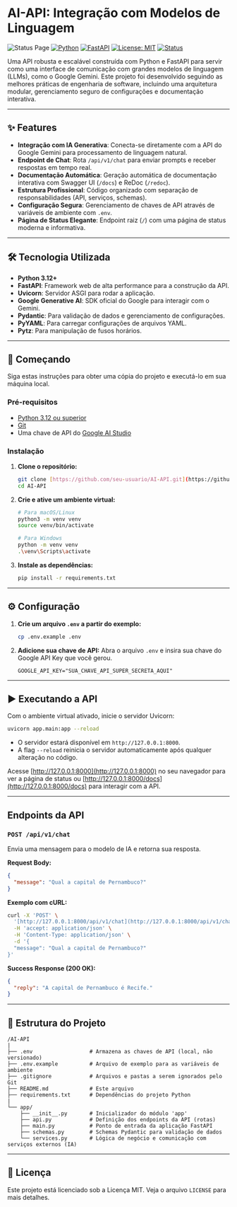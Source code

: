 # AI-API: Integração com Modelos de Linguagem

![Status Page](./docs/status_page.png) [![Python](https://img.shields.io/badge/Python-3.12-3776AB.svg?style=for-the-badge&logo=python)](https://www.python.org/)
[![FastAPI](https://img.shields.io/badge/FastAPI-0.103.2-009688.svg?style=for-the-badge&logo=fastapi)](https://fastapi.tiangolo.com/)
[![License: MIT](https://img.shields.io/badge/License-MIT-yellow.svg?style=for-the-badge)](https://opensource.org/licenses/MIT)
[![Status](https://img.shields.io/badge/status-ativo-success.svg?style=for-the-badge)]()

Uma API robusta e escalável construída com Python e FastAPI para servir como uma interface de comunicação com grandes modelos de linguagem (LLMs), como o Google Gemini. Este projeto foi desenvolvido seguindo as melhores práticas de engenharia de software, incluindo uma arquitetura modular, gerenciamento seguro de configurações e documentação interativa.

---

## ✨ Features

-   **Integração com IA Generativa**: Conecta-se diretamente com a API do Google Gemini para processamento de linguagem natural.
-   **Endpoint de Chat**: Rota `/api/v1/chat` para enviar prompts e receber respostas em tempo real.
-   **Documentação Automática**: Geração automática de documentação interativa com Swagger UI (`/docs`) e ReDoc (`/redoc`).
-   **Estrutura Profissional**: Código organizado com separação de responsabilidades (API, serviços, schemas).
-   **Configuração Segura**: Gerenciamento de chaves de API através de variáveis de ambiente com `.env`.
-   **Página de Status Elegante**: Endpoint raiz (`/`) com uma página de status moderna e informativa.

---

## 🛠️ Tecnologia Utilizada

-   **Python 3.12+**
-   **FastAPI**: Framework web de alta performance para a construção da API.
-   **Uvicorn**: Servidor ASGI para rodar a aplicação.
-   **Google Generative AI**: SDK oficial do Google para interagir com o Gemini.
-   **Pydantic**: Para validação de dados e gerenciamento de configurações.
-   **PyYAML**: Para carregar configurações de arquivos YAML.
-   **Pytz**: Para manipulação de fusos horários.

---

## 🚀 Começando

Siga estas instruções para obter uma cópia do projeto e executá-lo em sua máquina local.

### Pré-requisitos

-   [Python 3.12 ou superior](https://www.python.org/downloads/)
-   [Git](https://git-scm.com/)
-   Uma chave de API do [Google AI Studio](https://aistudio.google.com/app/apikey)

### Instalação

1.  **Clone o repositório:**
    ```bash
    git clone [https://github.com/seu-usuario/AI-API.git](https://github.com/seu-usuario/AI-API.git)
    cd AI-API
    ```

2.  **Crie e ative um ambiente virtual:**
    ```bash
    # Para macOS/Linux
    python3 -m venv venv
    source venv/bin/activate

    # Para Windows
    python -m venv venv
    .\venv\Scripts\activate
    ```

3.  **Instale as dependências:**
    ```bash
    pip install -r requirements.txt
    ```

---

## ⚙️ Configuração

1.  **Crie um arquivo `.env` a partir do exemplo:**
    ```bash
    cp .env.example .env
    ```

2.  **Adicione sua chave de API:**
    Abra o arquivo `.env` e insira sua chave do Google API Key que você gerou.
    ```env
    GOOGLE_API_KEY="SUA_CHAVE_API_SUPER_SECRETA_AQUI"
    ```

---

## ▶️ Executando a API

Com o ambiente virtual ativado, inicie o servidor Uvicorn:

```bash
uvicorn app.main:app --reload
```

-   O servidor estará disponível em `http://127.0.0.1:8000`.
-   A flag `--reload` reinicia o servidor automaticamente após qualquer alteração no código.

Acesse [http://127.0.0.1:8000](http://127.0.0.1:8000) no seu navegador para ver a página de status ou [http://127.0.0.1:8000/docs](http://127.0.0.1:8000/docs) para interagir com a API.

---

## Endpoints da API

### `POST /api/v1/chat`

Envia uma mensagem para o modelo de IA e retorna sua resposta.

**Request Body:**
```json
{
  "message": "Qual a capital de Pernambuco?"
}
```

**Exemplo com cURL:**
```bash
curl -X 'POST' \
  '[http://127.0.0.1:8000/api/v1/chat](http://127.0.0.1:8000/api/v1/chat)' \
  -H 'accept: application/json' \
  -H 'Content-Type: application/json' \
  -d '{
  "message": "Qual a capital de Pernambuco?"
}'
```

**Success Response (200 OK):**
```json
{
  "reply": "A capital de Pernambuco é Recife."
}
```

---

## 📂 Estrutura do Projeto

```
/AI-API
|
├── .env                  # Armazena as chaves de API (local, não versionado)
├── .env.example          # Arquivo de exemplo para as variáveis de ambiente
├── .gitignore            # Arquivos e pastas a serem ignorados pelo Git
├── README.md             # Este arquivo
├── requirements.txt      # Dependências do projeto Python
|
└── app/
    ├── __init__.py       # Inicializador do módulo 'app'
    ├── api.py            # Definição dos endpoints da API (rotas)
    ├── main.py           # Ponto de entrada da aplicação FastAPI
    ├── schemas.py        # Schemas Pydantic para validação de dados
    └── services.py       # Lógica de negócio e comunicação com serviços externos (IA)
```

---

## 📜 Licença

Este projeto está licenciado sob a Licença MIT. Veja o arquivo `LICENSE` para mais detalhes.